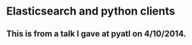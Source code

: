 Elasticsearch and python clients
================================

This is from a talk I gave at pyatl on 4/10/2014. 
-------------------------------------------------
